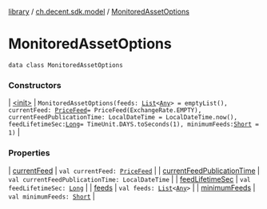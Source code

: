 [library](../../index.md) / [ch.decent.sdk.model](../index.md) / [MonitoredAssetOptions](./index.md)

# MonitoredAssetOptions

`data class MonitoredAssetOptions`

### Constructors

| [&lt;init&gt;](-init-.md) | `MonitoredAssetOptions(feeds: `[`List`](https://kotlinlang.org/api/latest/jvm/stdlib/kotlin.collections/-list/index.html)`<`[`Any`](https://kotlinlang.org/api/latest/jvm/stdlib/kotlin/-any/index.html)`> = emptyList(), currentFeed: `[`PriceFeed`](../-price-feed/index.md)` = PriceFeed(ExchangeRate.EMPTY), currentFeedPublicationTime: LocalDateTime = LocalDateTime.now(), feedLifetimeSec: `[`Long`](https://kotlinlang.org/api/latest/jvm/stdlib/kotlin/-long/index.html)` = TimeUnit.DAYS.toSeconds(1), minimumFeeds: `[`Short`](https://kotlinlang.org/api/latest/jvm/stdlib/kotlin/-short/index.html)` = 1)` |

### Properties

| [currentFeed](current-feed.md) | `val currentFeed: `[`PriceFeed`](../-price-feed/index.md) |
| [currentFeedPublicationTime](current-feed-publication-time.md) | `val currentFeedPublicationTime: LocalDateTime` |
| [feedLifetimeSec](feed-lifetime-sec.md) | `val feedLifetimeSec: `[`Long`](https://kotlinlang.org/api/latest/jvm/stdlib/kotlin/-long/index.html) |
| [feeds](feeds.md) | `val feeds: `[`List`](https://kotlinlang.org/api/latest/jvm/stdlib/kotlin.collections/-list/index.html)`<`[`Any`](https://kotlinlang.org/api/latest/jvm/stdlib/kotlin/-any/index.html)`>` |
| [minimumFeeds](minimum-feeds.md) | `val minimumFeeds: `[`Short`](https://kotlinlang.org/api/latest/jvm/stdlib/kotlin/-short/index.html) |

